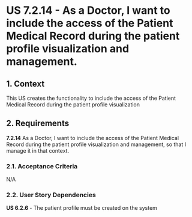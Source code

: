 # US 7.2.14 - As a Doctor, I want to include the access of the Patient Medical Record during the patient profile visualization and management.

## 1. Context

This US creates the functionality to include the access of the Patient Medical Record during the patient profile visualization

## 2. Requirements

**7.2.14** As a Doctor, I want to include the access of the Patient Medical Record during the patient profile visualization and management, so that I manage it in that context.

### 2.1. Acceptance Criteria

N/A

### 2.2. User Story Dependencies

**US 6.2.6** - The patient profile must be created on the system